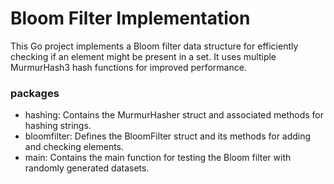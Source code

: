 # Bloom Filter Implementation

This Go project implements a Bloom filter data structure for efficiently checking if an element might be present in a set. It uses multiple MurmurHash3 hash functions for improved performance.

### packages

- hashing: Contains the MurmurHasher struct and associated methods for hashing strings.
- bloomfilter: Defines the BloomFilter struct and its methods for adding and checking elements.
- main: Contains the main function for testing the Bloom filter with randomly generated datasets.
